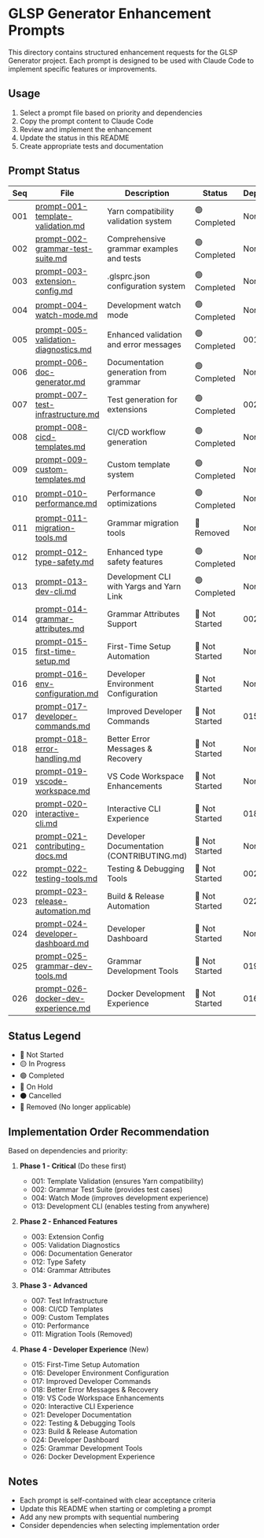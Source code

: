 # GLSP Generator Enhancement Prompts

This directory contains structured enhancement requests for the GLSP Generator project. Each prompt is designed to be used with Claude Code to implement specific features or improvements.

## Usage

1. Select a prompt file based on priority and dependencies
2. Copy the prompt content to Claude Code
3. Review and implement the enhancement
4. Update the status in this README
5. Create appropriate tests and documentation

## Prompt Status

| Seq | File | Description | Status | Dependencies | Priority |
|-----|------|-------------|---------|--------------|----------|
| 001 | [prompt-001-template-validation.md](prompt-001-template-validation.md) | Yarn compatibility validation system | 🟢 Completed | None | HIGH |
| 002 | [prompt-002-grammar-test-suite.md](prompt-002-grammar-test-suite.md) | Comprehensive grammar examples and tests | 🟢 Completed | None | HIGH |
| 003 | [prompt-003-extension-config.md](prompt-003-extension-config.md) | .glsprc.json configuration system | 🟢 Completed | None | MEDIUM |
| 004 | [prompt-004-watch-mode.md](prompt-004-watch-mode.md) | Development watch mode | 🟢 Completed | None | HIGH |
| 005 | [prompt-005-validation-diagnostics.md](prompt-005-validation-diagnostics.md) | Enhanced validation and error messages | 🟢 Completed | 001 | MEDIUM |
| 006 | [prompt-006-doc-generator.md](prompt-006-doc-generator.md) | Documentation generation from grammar | 🟢 Completed | None | MEDIUM |
| 007 | [prompt-007-test-infrastructure.md](prompt-007-test-infrastructure.md) | Test generation for extensions | 🟢 Completed | 002 | LOW |
| 008 | [prompt-008-cicd-templates.md](prompt-008-cicd-templates.md) | CI/CD workflow generation | 🟢 Completed | None | LOW |
| 009 | [prompt-009-custom-templates.md](prompt-009-custom-templates.md) | Custom template system | 🟢 Completed | None | LOW |
| 010 | [prompt-010-performance.md](prompt-010-performance.md) | Performance optimizations | 🟢 Completed | None | LOW |
| 011 | [prompt-011-migration-tools.md](prompt-011-migration-tools.md) | Grammar migration tools | 🔴 Removed | None | LOW |
| 012 | [prompt-012-type-safety.md](prompt-012-type-safety.md) | Enhanced type safety features | 🟢 Completed | None | MEDIUM |
| 013 | [prompt-013-dev-cli.md](prompt-013-dev-cli.md) | Development CLI with Yargs and Yarn Link | 🟢 Completed | None | HIGH |
| 014 | [prompt-014-grammar-attributes.md](prompt-014-grammar-attributes.md) | Grammar Attributes Support | 🔴 Not Started | 002 | MEDIUM |
| 015 | [prompt-015-first-time-setup.md](prompt-015-first-time-setup.md) | First-Time Setup Automation | 🔴 Not Started | None | HIGH |
| 016 | [prompt-016-env-configuration.md](prompt-016-env-configuration.md) | Developer Environment Configuration | 🔴 Not Started | None | HIGH |
| 017 | [prompt-017-developer-commands.md](prompt-017-developer-commands.md) | Improved Developer Commands | 🔴 Not Started | 015, 016 | HIGH |
| 018 | [prompt-018-error-handling.md](prompt-018-error-handling.md) | Better Error Messages & Recovery | 🔴 Not Started | None | MEDIUM |
| 019 | [prompt-019-vscode-workspace.md](prompt-019-vscode-workspace.md) | VS Code Workspace Enhancements | 🔴 Not Started | None | MEDIUM |
| 020 | [prompt-020-interactive-cli.md](prompt-020-interactive-cli.md) | Interactive CLI Experience | 🔴 Not Started | 018 | MEDIUM |
| 021 | [prompt-021-contributing-docs.md](prompt-021-contributing-docs.md) | Developer Documentation (CONTRIBUTING.md) | 🔴 Not Started | None | MEDIUM |
| 022 | [prompt-022-testing-tools.md](prompt-022-testing-tools.md) | Testing & Debugging Tools | 🔴 Not Started | 002 | LOW |
| 023 | [prompt-023-release-automation.md](prompt-023-release-automation.md) | Build & Release Automation | 🔴 Not Started | 022 | LOW |
| 024 | [prompt-024-developer-dashboard.md](prompt-024-developer-dashboard.md) | Developer Dashboard | 🔴 Not Started | None | LOW |
| 025 | [prompt-025-grammar-dev-tools.md](prompt-025-grammar-dev-tools.md) | Grammar Development Tools | 🔴 Not Started | 019 | LOW |
| 026 | [prompt-026-docker-dev-experience.md](prompt-026-docker-dev-experience.md) | Docker Development Experience | 🔴 Not Started | 016 | LOW |

## Status Legend

- 🔴 Not Started
- 🟡 In Progress
- 🟢 Completed
- 🔵 On Hold
- ⚫ Cancelled
- 🔴 Removed (No longer applicable)

## Implementation Order Recommendation

Based on dependencies and priority:

1. **Phase 1 - Critical** (Do these first)
   - 001: Template Validation (ensures Yarn compatibility)
   - 002: Grammar Test Suite (provides test cases)
   - 004: Watch Mode (improves development experience)
   - 013: Development CLI (enables testing from anywhere)

2. **Phase 2 - Enhanced Features**
   - 003: Extension Config
   - 005: Validation Diagnostics
   - 006: Documentation Generator
   - 012: Type Safety
   - 014: Grammar Attributes

3. **Phase 3 - Advanced**
   - 007: Test Infrastructure
   - 008: CI/CD Templates
   - 009: Custom Templates
   - 010: Performance
   - 011: Migration Tools (Removed)

4. **Phase 4 - Developer Experience** (New)
   - 015: First-Time Setup Automation
   - 016: Developer Environment Configuration
   - 017: Improved Developer Commands
   - 018: Better Error Messages & Recovery
   - 019: VS Code Workspace Enhancements
   - 020: Interactive CLI Experience
   - 021: Developer Documentation
   - 022: Testing & Debugging Tools
   - 023: Build & Release Automation
   - 024: Developer Dashboard
   - 025: Grammar Development Tools
   - 026: Docker Development Experience

## Notes

- Each prompt is self-contained with clear acceptance criteria
- Update this README when starting or completing a prompt
- Add any new prompts with sequential numbering
- Consider dependencies when selecting implementation order
